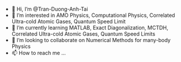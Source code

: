 - 👋 Hi, I’m @Tran-Duong-Anh-Tai
- 👀 I’m interested in AMO Physics, Computational Physics, Correlated Ultra-cold Atomic Gases, Quantum Speed Limit
- 🌱 I’m currently learning MATLAB, Exact Diagonalization, MCTDH, Correlated Ultra-cold Atomic Gases, Quantum Speed Limits
- 💞️ I’m looking to collaborate on Numerical Methods for many-body Physics 
- 📫 How to reach me ...

<!---
Tran-Duong-Anh-Tai/Tran-Duong-Anh-Tai is a ✨ special ✨ repository because its `README.md` (this file) appears on your GitHub profile.
You can click the Preview link to take a look at your changes.
--->
